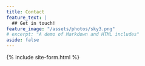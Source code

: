 ```yaml
---
title: Contact
feature_text: |
  ## Get in touch!
feature_image: "/assets/photos/sky3.png"
# excerpt: "A demo of Markdown and HTML includes"
aside: false
---
```

{% include site-form.html %}
